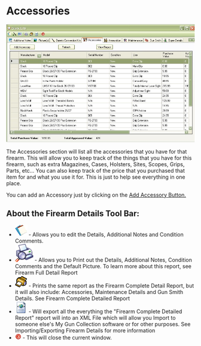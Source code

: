# Accessories

![](images/ViewFullDetails_Accessories.jpg)

The Accessories section will list all the accessories that you have for that firearm.  This will allow you to keep track of the things that you have for this firearm, such as extra Magazines, Cases, Holsters, Sites, Scopes, Grips, Parts, etc...  You can also keep track of the price that you purchased that item for and what you use it for.  This is just to help see everything in one place. 

You can add an Accessory just by clicking on the [Add Accessory Button.](Adding_Acceeory.md)

## About the Firearm Details Tool Bar:

* ![](images/l-Office_(Office)_Offices_1_32x32.gif) - Allows you to edit the Details, Additional Notes and Condition Comments.
* ![](images/PrintPreview.gif)  - Allows you to Print out the Details, Additional Notes, Condition Comments and the Default Picture.  To learn more about this report, see Firearm Full Detail Report
* ![](images/BigPrinter_1_32x32.gif) - Prints the same report as the Firearm Complete Detail Report, but it will also include: Accessories, Maintenance Details and Gun Smith Details. See Firearm Complete Detailed Report
* ![](images/WEB_XM~1.gif) - Will export all the everything the "Firearm Complete Detailed Report" report will into an XML File which will allow you Import to someone else's My Gun Collection software or for other purposes. See Importing/Exporting Firearm Details for more information
* ![](images/Notification.gif) - This will close the current window.
